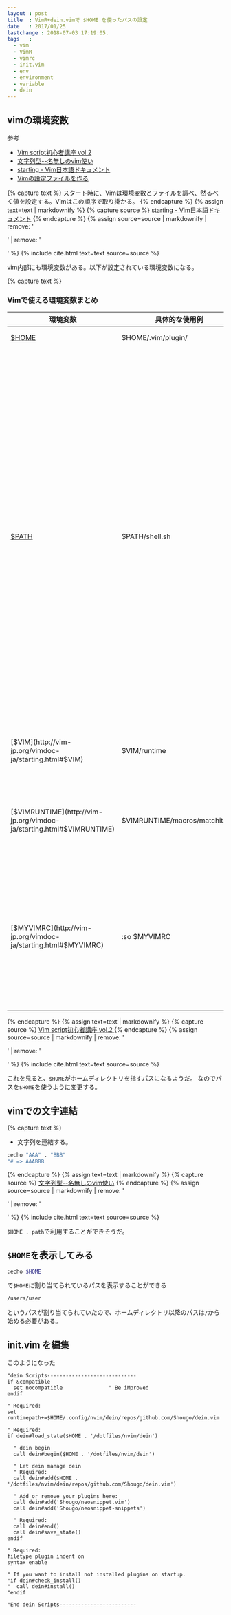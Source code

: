 ```yaml
---
layout : post
title  : VimR+dein.vimで $HOME を使ったパスの設定
date   : 2017/01/25
lastchange : 2018-07-03 17:19:05.
tags   :
  - vim
  - VimR
  - vimrc
  - init.vim
  - env
  - environment
  - variable
  - dein
---
```


## vimの環境変数

参考

* [Vim script初心者講座 vol.2 ](https://mba-hack.blogspot.jp/2013/11/vim-script-vol2.html#v2m01)
* [文字列型--名無しのvim使い](http://nanasi.jp/articles/code/variable/string.html)
* [starting - Vim日本語ドキュメント](http://vim-jp.org/vimdoc-ja/starting.html)
* [Vimの設定ファイルを作る](http://qiita.com/tetsuya/items/75987487ffac42250d3b)


{% capture text %}
スタート時に、Vimは環境変数とファイルを調べ、然るべく値を設定する。Vimはこの順序で取り掛かる。
{% endcapture %}
{% assign text=text | markdownify %}
{% capture source %}
[starting - Vim日本語ドキュメント](http://vim-jp.org/vimdoc-ja/starting.html)
{% endcapture %}
{% assign source=source | markdownify | remove: '<p>' | remove: '</p>' %}
{% include cite.html text=text source=source %}


vim内部にも環境変数がある。以下が設定されている環境変数になる。


{% capture text %}
### Vimで使える環境変数まとめ  

環境変数                                                             | 具体的な使用例                 | 内容              
-------------------------------------------------------------------- | ------------------------------ | ---------------------------------------------------------------------
[$HOME](http://vim.wikia.com/wiki/Open_vimrc_file)                   | $HOME/.vim/plugin/             | ホームディレクトリを意味します。                                        
[$PATH](http://qiita.com/rbtnn/items/36e86d30c7c00d99050a)           | $PATH/shell.sh                 | よく「パスの通った場所にコピー」等と言われますが、「$PATH」のことを意味します｡「$PATH」の中には、パスに設定した様々なディレクトリが入っています。シェル端末から「$ echo $PATH」で確認して下さい｡このようにすることで､先ほど示されたディレクトリ(パスに設定したディレクトリ)の中に置いたファイルは､ディレクトリを指定しないで､直接ファイルを実行できる(直接実行できるように見せかける)というメリットがあります。  つまり、本来なら「$ /usr/bin/shell.sh」としなければならないところと、「/usr/bin」をパスに設定してるなら、「$ shell.sh」というようにファイル名だけで実行できるようになります｡
[$VIM](http://vim-jp.org/vimdoc-ja/starting.html#$VIM)               | $VIM/runtime                   | Vimが使用するさまざまなファイルの置き場所を見つけるために利用できます。 
[$VIMRUNTIME](http://vim-jp.org/vimdoc-ja/starting.html#$VIMRUNTIME) | $VIMRUNTIME/macros/matchit.vim | ヘルプファイルや構文強調表示の定義ファイルのような、Vimが使用するさまざまな支援ファイルの置き場所を見つけるために使用できます。
[$MYVIMRC](http://vim-jp.org/vimdoc-ja/starting.html#$MYVIMRC)       | :so $MYVIMRC                   | 自分の「.vimrc」という設定ファイルを意味します｡先の具体例は、自分の設定ファイルを読み込むというコマンドです。ちなみに、「:so」は「:source」の省略形です。これは、「ソースを読み込む」という命令であることがほとんどです｡ 
{% endcapture %}
{% assign text=text | markdownify %}
{% capture source %}
[Vim script初心者講座 vol.2 ](https://mba-hack.blogspot.jp/2013/11/vim-script-vol2.html#v2m01)
{% endcapture %}
{% assign source=source | markdownify | remove: '<p>' | remove: '</p>' %}
{% include cite.html text=text source=source %}



これを見ると、`$HOME`がホームディレクトリを指すパスになるようだ。
なのでパスを`$HOME`を使うように変更する。

## vimでの文字連結


{% capture text %}
* 文字列を連結する。

```sh
:echo "AAA" . "BBB"
"# => AAABBB
```
{% endcapture %}
{% assign text=text | markdownify %}
{% capture source %}
[文字列型--名無しのvim使い](http://nanasi.jp/articles/code/variable/string.html)
{% endcapture %}
{% assign source=source | markdownify | remove: '<p>' | remove: '</p>' %}
{% include cite.html text=text source=source %}



`$HOME . path`で利用することができそうだ。

## `$HOME`を表示してみる

```sh
:echo $HOME
```
で`$HOME`に割り当てられているパスを表示することができる

```sh
/users/user
```

というパスが割り当てられていたので、ホームディレクトリ以降のパスは`/`から始める必要がある。

## __init.vim__ を編集

このようになった

```
"dein Scripts-----------------------------
if &compatible
  set nocompatible               " Be iMproved
endif

" Required:
set runtimepath+=$HOME/.config/nvim/dein/repos/github.com/Shougo/dein.vim

" Required:
if dein#load_state($HOME . '/dotfiles/nvim/dein')

  " dein begin
  call dein#begin($HOME . '/dotfiles/nvim/dein')

  " Let dein manage dein
  " Required:
  call dein#add($HOME . '/dotfiles/nvim/dein/repos/github.com/Shougo/dein.vim')

  " Add or remove your plugins here:
  call dein#add('Shougo/neosnippet.vim')
  call dein#add('Shougo/neosnippet-snippets')

  " Required:
  call dein#end()
  call dein#save_state()
endif

" Required:
filetype plugin indent on
syntax enable

" If you want to install not installed plugins on startup.
"if dein#check_install()
"  call dein#install()
"endif

"End dein Scripts-------------------------
```
